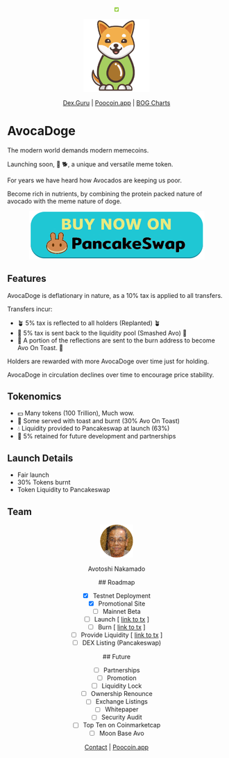 
<div id="social" align="center"><p>
<a href="http://twitter.com/DogeAvoca?utm_source=avocadoge.net"><img src="social/twitter.png" width="2%" /></a>
</p></div>

<div align="center"><img src="avocadoge.svg" width="30%" alt="avocadoge logo" /></div>

<div align="center">

[Dex.Guru](https://dex.guru/token/0x2260fac5e5542a773aa44fbcfedf7c193bc2c599-eth?utm_source=avocadoge.net) |
[Poocoin.app](https://poocoin.app/tokens/0xe2df9f730c54400934c06a17462c41c0806ed8?utm_source=avocadoge.net) |
[BOG Charts](https://charts.bogged.finance/0xAe2DF9F730c5400934c06a17462c4C08a06ED8?utm_source=avocadoge.net)

<!--
[CoinPaprika](https://coinpaprika.com/coin/avodoge-avocadoge/?utm_source=avocadoge.net) |
[LiveCoinWatch](https://www.livecoinwatch.com/price/Avocadoge-AVODOGE?utm_source=avocadoge.net) |
[CoinGecko](https://www.coingecko.com/en/coins/avocadoge?utm_source=avocadoge.net) |
[CoinMarketCap](https://coinmarketcap.com/currencies/avocadoge/?utm_source=avocadoge.net) |
-->


</div>

# AvocaDoge

The modern world demands modern memecoins.

Launching soon, 🥑 🐕, a unique and versatile meme token.

For years we have heard how Avocados are keeping us poor. 

Become rich in nutrients, by combining the protein packed nature of avocado with the meme nature of doge.

<div align="center">
<a href="https://pancakeswap.finance/swap?outputCurrency=0xae2d9f730c5440094c06a17462c41c0a06ed8&utm_source=avocadoge.net"><img src="buttons/pancakeswap_buy.png" /></a>
</div>

## Features

AvocaDoge is deflationary in nature, as a 10% tax is applied to all transfers.

Transfers incur:
  
* 🪴 5% tax is reflected  to all holders (Replanted) 🪴
* 🔨 5% tax is sent back to the liquidity pool (Smashed Avo) 🔨
* 🍞 A portion of the reflections are sent to the burn address to become Avo On Toast. 🍞
  
Holders are rewarded with more AvocaDoge over time just for holding.

AvocaDoge in circulation declines over time to encourage price stability.

## Tokenomics

* 💵 Many tokens (100 Trillion), Much wow.
* 🍞 Some served with toast and burnt (30% Avo On Toast) 
* 💧 Liquidity provided to Pancakeswap at launch (63%) 
* 🤝 5% retained for future development and partnerships 

## Launch Details

* Fair launch
* 30% Tokens burnt
* Token Liquidity to Pancakeswap

## Team

<div align="center">
<img src="team/founder.png" width="15%">
<p>Avotoshi Nakamado</p>
</div>

<div align="center">

<div>
## Roadmap

* [x] Testnet Deployment
* [x] Promotional Site
* [ ] Mainnet Beta
* [ ] Launch [ [link to tx](bscscan.com/token/0x09d0201faf1623b1c58F485364dC7B1893Ebc#balances) ]
* [ ] Burn [ [link to tx](bscscan.com/token/0x09d0201faf1623b1c58F485364dC7B1893Ebc#balances) ]
* [ ] Provide Liquidity [ [link to tx](bscscan.com/token/0x09d0201faf1623b1c58F485364dC7B1893Ebc#balances) ]
* [ ] DEX Listing (Pancakeswap)
</div>

<div>
## Future

* [ ] Partnerships
* [ ] Promotion
* [ ] Liquidity Lock
* [ ] Ownership Renounce
* [ ] Exchange Listings
* [ ] Whitepaper
* [ ] Security Audit
* [ ] Top Ten on Coinmarketcap
* [ ] Moon Base Avo
</div>
</div>

<div align="center">

[Contact](mailto:avocadogetoken@gmail.com) | [Poocoin.app](https://poocoin.app/tokens/0xe2df9f730c54400934c06a17462c41c0806ed8?utm_source=avocadoge.net)

</div>

